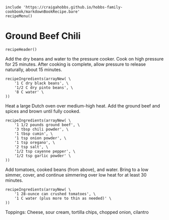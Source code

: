 ~~~ markdown-script
include 'https://craigahobbs.github.io/hobbs-family-cookbook/markdownBookRecipe.bare'
recipeMenu()
~~~

# Ground Beef Chili

~~~ markdown-script
recipeHeader()
~~~

Add the dry beans and water to the pressure cooker. Cook on high pressure for 25 minutes. After
cooking is complete, allow pressure to release naturally, about 15 minutes.

~~~ markdown-script
recipeIngredients(arrayNew( \
    '1 C dry black beans', \
    '1/2 C dry pinto beans', \
    '8 C water' \
))
~~~

Heat a large Dutch oven over medium-high heat. Add the ground beef and spices and brown until fully
cooked.

~~~ markdown-script
recipeIngredients(arrayNew( \
    '1 1/2 pounds ground beef', \
    '3 tbsp chili powder', \
    '1 tbsp cumin', \
    '1 tsp onion powder', \
    '1 tsp oregano', \
    '2 tsp salt', \
    '1/2 tsp cayenne pepper', \
    '1/2 tsp garlic powder' \
))
~~~

Add tomatoes, cooked beans (from above), and water. Bring to a low simmer, cover, and continue
simmering over low heat for at least 30 minutes.

~~~ markdown-script
recipeIngredients(arrayNew( \
    '1 28-ounce can crushed tomatoes', \
    '1 C water (plus more to thin as needed)' \
))
~~~

Toppings: Cheese, sour cream, tortilla chips, chopped onion, cilantro

